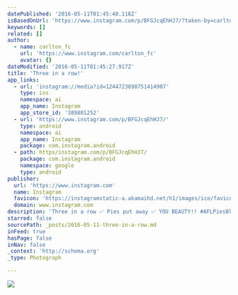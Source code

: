 ```yaml
---
datePublished: '2016-05-11T01:45:40.118Z'
isBasedOnUrl: 'https://www.instagram.com/p/BFGJcqEhHJ7/?taken-by=carlton_fc'
keywords: []
related: []
author:
  - name: carlton_fc
    url: 'https://www.instagram.com/carlton_fc'
    avatar: {}
dateModified: '2016-05-11T01:45:27.917Z'
title: 'Three in a row!'
app_links:
  - url: 'instagram://media?id=1244723898751414907'
    type: ios
    namespace: ai
    app_name: Instagram
    app_store_id: '389801252'
  - url: 'https://www.instagram.com/p/BFGJcqEhHJ7/'
    type: android
    namespace: ai
    app_name: Instagram
    package: com.instagram.android
  - path: https/instagram.com/p/BFGJcqEhHJ7/
    package: com.instagram.android
    namespace: google
    type: android
publisher:
  url: 'https://www.instagram.com'
  name: Instagram
  favicon: 'https://instagramstatic-a.akamaihd.net/h1/images/ico/favicon.ico/7cdab0872b15.ico'
  domain: www.instagram.com
description: 'Three in a row ✅ Pies put away ✅ YOU BEAUTY!! #AFLPiesBlues #BoundByBlue'
starred: false
sourcePath: _posts/2016-05-11-three-in-a-row.md
inFeed: true
hasPage: false
inNav: false
_context: 'http://schema.org'
_type: Photograph

---
```

![](https://s3-us-west-2.amazonaws.com/the-grid-img/p/8301c4fa01998096376ae312d3a5f47f13f8add3.jpg)